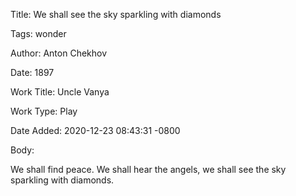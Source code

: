 Title:  We shall see the sky sparkling with diamonds

Tags:   wonder

Author: Anton Chekhov

Date:   1897

Work Title: Uncle Vanya

Work Type: Play

Date Added: 2020-12-23 08:43:31 -0800

Body: 

We shall find peace. We shall hear the angels, we shall see the sky sparkling with diamonds.

